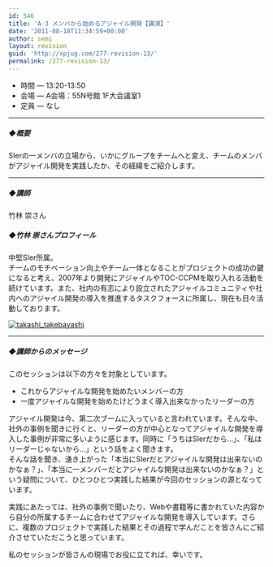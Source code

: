 ```yaml
---
id: 546
title: 'A-3 メンバから始めるアジャイル開発【講演】'
date: '2011-08-18T11:34:59+00:00'
author: semi
layout: revision
guid: 'http://xpjug.com/277-revision-13/'
permalink: /277-revision-13/
---
```


- 時間 — 13:20-13:50
- 会場 — A会場：55N号館 1F大会議室1
- 定員 — なし

---

##### ◆概要

SIerの一メンバの立場から、いかにグループをチームへと変え、チームのメンバがアジャイル開発を実践したか、その経緯をご紹介します。

---

##### ◆講師

竹林 崇さん

##### ◆竹林 崇さんプロフィール

中堅SIer所属。  
チームのモチベーション向上やチーム一体となることがプロジェクトの成功の鍵になると考え、2007年より開発にアジャイルやTOC-CCPMを取り入れる活動を続けています。また、社内の有志により設立されたアジャイルコミュニティや社内へのアジャイル開発の導入を推進するタスクフォースに所属し、現在も日々活動しております。

[![](http://xpjug.com/wp-content/uploads/2011/08/takashi_takebayashi-150x150.png "takashi_takebayashi")](http://xpjug.com/wp-content/uploads/2011/08/takashi_takebayashi.png)

---

##### ◆講師からのメッセージ

このセッションは以下の方々を対象としています。

- これからアジャイルな開発を始めたいメンバーの方
- 一度アジャイルな開発を始めたけどうまく導入出来なかったリーダーの方

アジャイル開発は今、第二次ブームに入っていると言われています。そんな中、社外の事例を聞きに行くと、リーダーの方が中心となってアジャイルな開発を導入した事例が非常に多いように感じます。同時に「うちはSIerだから…」、「私はリーダーじゃないから…」という話をよく聞きます。  
そんな話を聞き、湧き上がった「本当にSIerだとアジャイルな開発は出来ないのかなぁ？」、「本当に一メンバーだとアジャイルな開発は出来ないのかなぁ？」という疑問について、ひとつひとつ実践した結果が今回のセッションの源となっています。

実践にあたっては、社外の事例で聞いたり、Webや書籍等に書かれていた内容から自分の所属するチームに合わせてアジャイルな開発を導入しています。さらに、複数のプロジェクトで実践した結果とその過程で学んだことを皆さんにご紹介させていただこうと思っています。

私のセッションが皆さんの現場でお役に立てれば、幸いです。